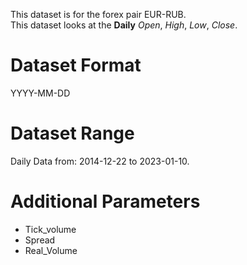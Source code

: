This dataset is for the forex pair EUR-RUB.    
This dataset looks at the **Daily** _Open_, _High_, _Low_, _Close_.   

# Dataset Format  

YYYY-MM-DD    

# Dataset Range    

Daily Data from: 2014-12-22 to 2023-01-10.    

# Additional Parameters    

* Tick_volume    
* Spread    
* Real_Volume    
 